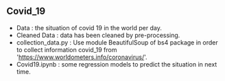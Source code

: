 ## Covid_19
- Data : the situation of covid 19 in the world per day.
- Cleaned Data : data has been cleaned by pre-processing.
- collection_data.py : Use module BeautifulSoup of bs4 package in order to collect information covid_19 from 'https://www.worldometers.info/coronavirus/'.
- Covid19.ipynb : some regression models to predict the situation in next time. 
